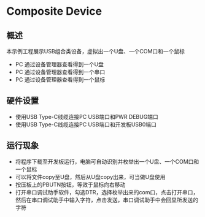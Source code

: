 # Composite Device

## 概述

本示例工程展示USB组合类设备，虚拟出一个U盘、一个COM口和一个鼠标

- PC 通过设备管理器查看得到一个U盘
- PC 通过设备管理器查看得到一个串口
- PC 通过设备管理器查看得到一个鼠标

## 硬件设置

- 使用USB Type-C线缆连接PC USB端口和PWR DEBUG端口
- 使用USB Type-C线缆连接PC USB端口和开发板USB0端口

## 运行现象

- 将程序下载至开发板运行，电脑可自动识别并枚举出一个U盘、一个COM口和一个鼠标
- 可以将文件copy至U盘，然后从U盘copy出来，可当做U盘使用
- 按压板上的PBUTN按钮，等效于鼠标向右移动
- 打开串口调试助手软件，勾选DTR，选择枚举出来的com口，点击打开串口，然后在串口调试助手中输入字符，点击发送，串口调试助手中会回显所发送的字符
